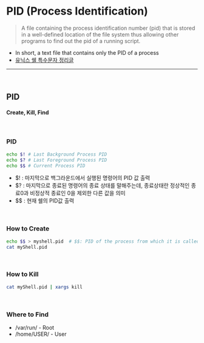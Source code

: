 # PID (Process Identification)
> A file containing the process identification number (pid) that is stored in a well-defined location of the file system
> thus allowing other programs to find out the pid of a running script.
* In short, a text file that contains only the PID of a process
* [유닉스 쉘 특수문자 정리글](https://icthuman.tistory.com/entry/Apache-hive-transaction)

<hr> 
<br>

## PID

#### Create, Kill, Find

<br>

### PID
```bash
echo $! # Last Background Process PID
echo $? # Last Foreground Process PID
echo $$ # Current Process PID
```
* $! : 마지막으로 백그라운드에서 실행된 명령어의 PID 값 출력
* $? : 마지막으로 종료된 명령어의 종료 상태를 말해주는데, 종료상태란 정상적인 종료0과 비정상적 종료인 0을 제외한 다른 값을 의미
* $$ : 현재 쉘의 PID값 출력

<br>

### How to Create

``` bash
echo $$ > myshell.pid  # $$: PID of the process from which it is called 
cat myShell.pid
```

<br>

### How to Kill

``` bash
cat myShell.pid | xargs kill
```

<br>

### Where to Find
* /var/run/ - Root
* /home/USER/ - User

<br>
